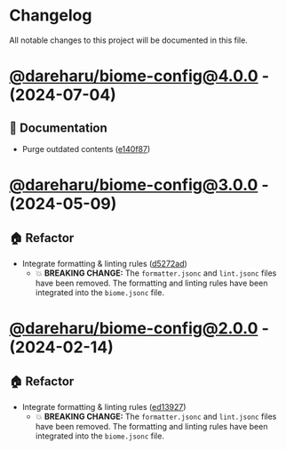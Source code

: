 # Changelog

All notable changes to this project will be documented in this file.

# [@dareharu/biome-config@4.0.0](https://github.com/dareharu/shareable-configs/compare/@dareharu/biome-config@3.0.0...@dareharu/biome-config@4.0.0) - (2024-07-04)

## 📝 Documentation

- Purge outdated contents ([e140f87](https://github.com/dareharu/shareable-configs/commit/e140f87ab541aaac01d0f70e2b4c9a89b8617683))

# [@dareharu/biome-config@3.0.0](https://github.com/dareharu/shareable-configs/compare/@dareharu/biome-config@2.0.0...@dareharu/biome-config@3.0.0) - (2024-05-09)

## 🏠 Refactor

- Integrate formatting & linting rules ([d5272ad](https://github.com/dareharu/shareable-configs/commit/d5272ad52a75f1612134a40cc681dd5b2c3c1a06))
  - 💥 **BREAKING CHANGE:** The `formatter.jsonc` and `lint.jsonc` files have been
removed. The formatting and linting rules have been integrated into the
`biome.jsonc` file.

# [@dareharu/biome-config@2.0.0](https://github.com/dareharu/shareable-configs/compare/@dareharu/biome-config@2.0.0...@dareharu/biome-config@2.0.0) - (2024-02-14)

## 🏠 Refactor

- Integrate formatting & linting rules ([ed13927](https://github.com/dareharu/shareable-configs/commit/ed139277282e47208ff270e1dc6aa0687ca46c28))
  - 💥 **BREAKING CHANGE:** The `formatter.jsonc` and `lint.jsonc` files have been
removed. The formatting and linting rules have been integrated into the
`biome.jsonc` file.

